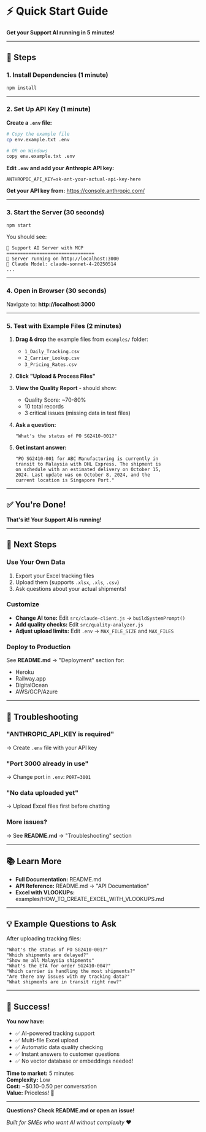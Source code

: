 # ⚡ Quick Start Guide

**Get your Support AI running in 5 minutes!**

---

## 🚀 Steps

### 1. Install Dependencies (1 minute)

```bash
npm install
```

---

### 2. Set Up API Key (1 minute)

**Create a `.env` file:**

```bash
# Copy the example file
cp env.example.txt .env

# OR on Windows
copy env.example.txt .env
```

**Edit `.env` and add your Anthropic API key:**

```env
ANTHROPIC_API_KEY=sk-ant-your-actual-api-key-here
```

**Get your API key from:** https://console.anthropic.com/

---

### 3. Start the Server (30 seconds)

```bash
npm start
```

You should see:

```
🚀 Support AI Server with MCP
================================
📡 Server running on http://localhost:3000
🤖 Claude Model: claude-sonnet-4-20250514
...
```

---

### 4. Open in Browser (30 seconds)

Navigate to: **http://localhost:3000**

---

### 5. Test with Example Files (2 minutes)

1. **Drag & drop** the example files from `examples/` folder:
   - `1_Daily_Tracking.csv`
   - `2_Carrier_Lookup.csv`
   - `3_Pricing_Rates.csv`

2. **Click "Upload & Process Files"**

3. **View the Quality Report** - should show:
   - Quality Score: ~70-80%
   - 10 total records
   - 3 critical issues (missing data in test files)

4. **Ask a question:**
   ```
   "What's the status of PO SG2410-001?"
   ```

5. **Get instant answer:**
   ```
   "PO SG2410-001 for ABC Manufacturing is currently in 
   transit to Malaysia with DHL Express. The shipment is 
   on schedule with an estimated delivery on October 15, 
   2024. Last update was on October 8, 2024, and the 
   current location is Singapore Port."
   ```

---

## ✅ You're Done!

**That's it! Your Support AI is running!**

---

## 🎯 Next Steps

### Use Your Own Data

1. Export your Excel tracking files
2. Upload them (supports `.xlsx`, `.xls`, `.csv`)
3. Ask questions about your actual shipments!

### Customize

- **Change AI tone:** Edit `src/claude-client.js` → `buildSystemPrompt()`
- **Add quality checks:** Edit `src/quality-analyzer.js`
- **Adjust upload limits:** Edit `.env` → `MAX_FILE_SIZE` and `MAX_FILES`

### Deploy to Production

See **README.md** → "Deployment" section for:
- Heroku
- Railway.app
- DigitalOcean
- AWS/GCP/Azure

---

## 🐛 Troubleshooting

### "ANTHROPIC_API_KEY is required"

→ Create `.env` file with your API key

### "Port 3000 already in use"

→ Change port in `.env`: `PORT=3001`

### "No data uploaded yet"

→ Upload Excel files first before chatting

### More issues?

→ See **README.md** → "Troubleshooting" section

---

## 📚 Learn More

- **Full Documentation:** README.md
- **API Reference:** README.md → "API Documentation"
- **Excel with VLOOKUPs:** examples/HOW_TO_CREATE_EXCEL_WITH_VLOOKUPS.md

---

## 💡 Example Questions to Ask

After uploading tracking files:

```
"What's the status of PO SG2410-001?"
"Which shipments are delayed?"
"Show me all Malaysia shipments"
"What's the ETA for order SG2410-004?"
"Which carrier is handling the most shipments?"
"Are there any issues with my tracking data?"
"What shipments are in transit right now?"
```

---

## 🎉 Success!

**You now have:**
- ✅ AI-powered tracking support
- ✅ Multi-file Excel upload
- ✅ Automatic data quality checking
- ✅ Instant answers to customer questions
- ✅ No vector database or embeddings needed!

**Time to market:** 5 minutes  
**Complexity:** Low  
**Cost:** ~$0.10-0.50 per conversation  
**Value:** Priceless! 🚀

---

**Questions? Check README.md or open an issue!**

*Built for SMEs who want AI without complexity* ❤️


